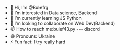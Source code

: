 - 👋 Hi, I’m @Bulefrg
- 👀 I’m interested in Data science, Backend
- 🌱 I’m currently learning JS Python
- 💞️ I’m looking to collaborate on Web Dev(Backend)
- 📫 How to reach me:bulef43.py --- discord 
- 😄 Pronouns: Ukraine
- ⚡ Fun fact: I try really hard

<!---
Bulefrg/Bulefrg is a ✨ special ✨ repository because its `README.md` (this file) appears on your GitHub profile.
You can click the Preview link to take a look at your changes.
--->
